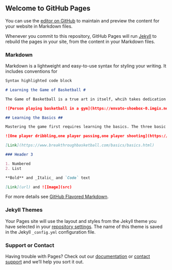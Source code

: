 ## Welcome to GitHub Pages

You can use the [editor on GitHub](https://github.com/SmeetShah-marchant/AnActualWebsite/edit/main/README.md) to maintain and preview the content for your website in Markdown files.

Whenever you commit to this repository, GitHub Pages will run [Jekyll](https://jekyllrb.com/) to rebuild the pages in your site, from the content in your Markdown files.

### Markdown

Markdown is a lightweight and easy-to-use syntax for styling your writing. It includes conventions for

```markdown
Syntax highlighted code block

# Learning the Game of Basketball #

The Game of Basketball is a true art in itself, whcih takes dedication and hard work to master. True masters of this games spend hours and hours in the gym mastering their craft to become the best to ever do it.

![Person playing basketball in a gym](https://envato-shoebox-0.imgix.net/c3e4/9699-04f3-4bf1-9ea8-9c78d7e9b184/AWS_5839.jpg?auto=compress%2Cformat&fit=max&mark=https%3A%2F%2Felements-assets.envato.com%2Fstatic%2Fwatermark2.png&markalign=center%2Cmiddle&markalpha=18&w=1600&s=b9a5490b2885dce243c876e53320e44b)

## Learning the Basics ##

Mastering the game first requires learning the basics. The three basic fundamentals of basketball are shooting, passing, and dribbling. All three of these are important to learn, and can be learned with practice.

![One player dribbling,one player passing,one player shooting](https://randomtalk.com.au/wp-content/uploads/2015/09/dribble-pass-shoot-253x189.jpg)

[Link](https://www.breakthroughbasketball.com/basics/basics.html)

### Header 3

1. Numbered
2. List

**Bold** and _Italic_ and `Code` text

[Link](url) and ![Image](src)
```

For more details see [GitHub Flavored Markdown](https://guides.github.com/features/mastering-markdown/).

### Jekyll Themes

Your Pages site will use the layout and styles from the Jekyll theme you have selected in your [repository settings](https://github.com/SmeetShah-marchant/AnActualWebsite/settings). The name of this theme is saved in the Jekyll `_config.yml` configuration file.

### Support or Contact

Having trouble with Pages? Check out our [documentation](https://docs.github.com/categories/github-pages-basics/) or [contact support](https://github.com/contact) and we’ll help you sort it out.
